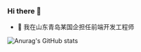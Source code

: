 ### Hi there 👋

- 🔭 我在山东青岛某国企担任前端开发工程师

![Anurag's GitHub stats](https://github-readme-stats.vercel.app/api?username=izhangjinzhe&show_icons=true&count_private=true&theme=swift)
